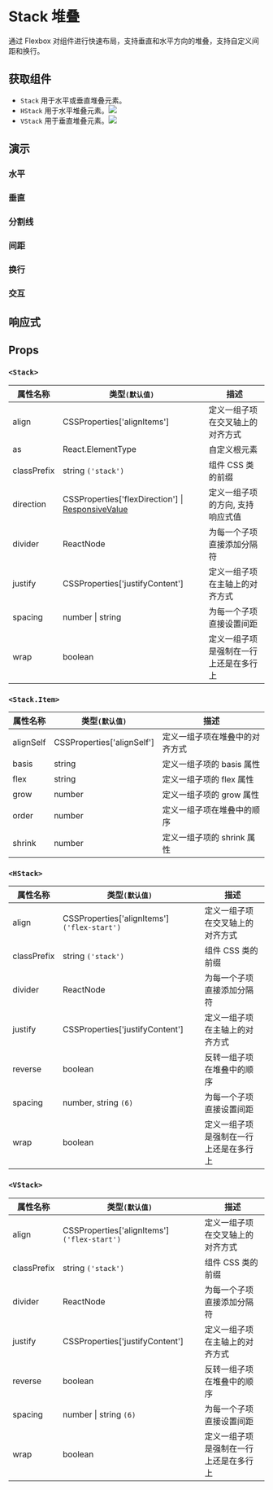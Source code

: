 # Stack 堆叠

通过 Flexbox 对组件进行快速布局，支持垂直和水平方向的堆叠，支持自定义间距和换行。

## 获取组件

<!--{include:<import-guide>}-->

- `Stack` 用于水平或垂直堆叠元素。
- `HStack` 用于水平堆叠元素。![][5.65.0]
- `VStack` 用于垂直堆叠元素。![][5.65.0]

## 演示

### 水平

<!--{include:`horizontal.md`}-->

### 垂直

<!--{include:`vertical.md`}-->

### 分割线

<!--{include:`divider.md`}-->

### 间距

<!--{include:`space.md`}-->

### 换行

<!--{include:`wrap.md`}-->

### 交互

<!--{include:`interactive.md`}-->

## 响应式

<!--{include:<example-responsive>}-->

## Props

### `<Stack>`

| 属性名称    | 类型`(默认值)`                                                  | 描述                                   |
| ----------- | --------------------------------------------------------------- | -------------------------------------- |
| align       | CSSProperties['alignItems']                                     | 定义一组子项在交叉轴上的对齐方式       |
| as          | React.ElementType                                               | 自定义根元素                           |
| classPrefix | string `('stack')`                                              | 组件 CSS 类的前缀                      |
| direction   | CSSProperties['flexDirection'] \| [ResponsiveValue][responsive] | 定义一组子项的方向, 支持响应式值       |
| divider     | ReactNode                                                       | 为每一个子项直接添加分隔符             |
| justify     | CSSProperties['justifyContent']                                 | 定义一组子项在主轴上的对齐方式         |
| spacing     | number \| string                                                | 为每一个子项直接设置间距               |
| wrap        | boolean                                                         | 定义一组子项是强制在一行上还是在多行上 |

### `<Stack.Item>`

| 属性名称  | 类型`(默认值)`             | 描述                           |
| --------- | -------------------------- | ------------------------------ |
| alignSelf | CSSProperties['alignSelf'] | 定义一组子项在堆叠中的对齐方式 |
| basis     | string                     | 定义一组子项的 basis 属性      |
| flex      | string                     | 定义一组子项的 flex 属性       |
| grow      | number                     | 定义一组子项的 grow 属性       |
| order     | number                     | 定义一组子项在堆叠中的顺序     |
| shrink    | number                     | 定义一组子项的 shrink 属性     |

### `<HStack>`

| 属性名称    | 类型`(默认值)`                               | 描述                                   |
| ----------- | -------------------------------------------- | -------------------------------------- |
| align       | CSSProperties['alignItems'] `('flex-start')` | 定义一组子项在交叉轴上的对齐方式       |
| classPrefix | string `('stack')`                           | 组件 CSS 类的前缀                      |
| divider     | ReactNode                                    | 为每一个子项直接添加分隔符             |
| justify     | CSSProperties['justifyContent']              | 定义一组子项在主轴上的对齐方式         |
| reverse     | boolean                                      | 反转一组子项在堆叠中的顺序             |
| spacing     | number, string `(6)`                         | 为每一个子项直接设置间距               |
| wrap        | boolean                                      | 定义一组子项是强制在一行上还是在多行上 |

### `<VStack>`

| 属性名称    | 类型`(默认值)`                               | 描述                                   |
| ----------- | -------------------------------------------- | -------------------------------------- |
| align       | CSSProperties['alignItems'] `('flex-start')` | 定义一组子项在交叉轴上的对齐方式       |
| classPrefix | string `('stack')`                           | 组件 CSS 类的前缀                      |
| divider     | ReactNode                                    | 为每一个子项直接添加分隔符             |
| justify     | CSSProperties['justifyContent']              | 定义一组子项在主轴上的对齐方式         |
| reverse     | boolean                                      | 反转一组子项在堆叠中的顺序             |
| spacing     | number \| string `(6)`                       | 为每一个子项直接设置间距               |
| wrap        | boolean                                      | 定义一组子项是强制在一行上还是在多行上 |

<!--{include:(_common/types/responsive-value.md)}-->

[responsive]: #code-ts-responsive-value-code
[5.65.0]: https://img.shields.io/badge/>=-v5.65.0-blue
